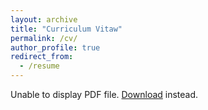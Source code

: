 ```yaml
---
layout: archive
title: "Curriculum Vitaw"
permalink: /cv/
author_profile: true
redirect_from:
  - /resume
---
```


<html>
  <body>
    <object data="https://alessandro-zunino.github.io/files/AZunino_Academic_CV.pdf" type="application/pdf" width="100%" height="500px">
      <p>Unable to display PDF file. <a href="https://alessandro-zunino.github.io/files/AZunino_Academic_CV.pdf">Download</a> instead.</p>
    </object>
  </body>
</html>
